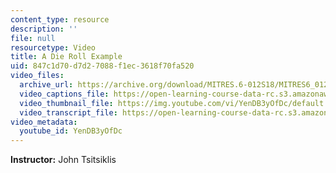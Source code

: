 ```yaml
---
content_type: resource
description: ''
file: null
resourcetype: Video
title: A Die Roll Example
uid: 847c1d70-d7d2-7088-f1ec-3618f70fa520
video_files:
  archive_url: https://archive.org/download/MITRES.6-012S18/MITRES6_012S18_L02-03_300k.mp4
  video_captions_file: https://open-learning-course-data-rc.s3.amazonaws.com/res-6-012-introduction-to-probability-spring-2018/305660086f1c51a99516e2596252945e_YenDB3yOfDc.vtt
  video_thumbnail_file: https://img.youtube.com/vi/YenDB3yOfDc/default.jpg
  video_transcript_file: https://open-learning-course-data-rc.s3.amazonaws.com/res-6-012-introduction-to-probability-spring-2018/735dd8ef6cb0eeb3e84d750f9df3d3d3_YenDB3yOfDc.pdf
video_metadata:
  youtube_id: YenDB3yOfDc
---
```


**Instructor:** John Tsitsiklis